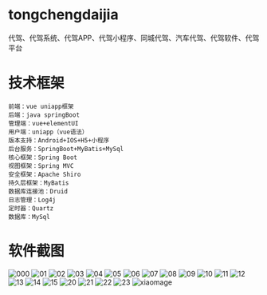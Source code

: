 # tongchengdaijia
代驾、代驾系统、代驾APP、代驾小程序、同城代驾、汽车代驾、代驾软件、代驾平台

# 技术框架
    前端：vue uniapp框架
    后端：java springBoot
    管理端：vue+elementUI
    用户端：uniapp（vue语法）
    版本支持：Android+IOS+H5+小程序
    后台服务：SpringBoot+MyBatis+MySql
    核心框架：Spring Boot
    视图框架：Spring MVC
    安全框架：Apache Shiro
    持久层框架：MyBatis
    数据库连接池：Druid
    日志管理：Log4j
    定时器：Quartz
    数据库：MySql

# 软件截图
![000](https://github.com/user-attachments/assets/f5190d41-df08-44b5-848c-821311469e78)
![01](https://github.com/user-attachments/assets/24b8d343-def1-4ee4-b1e2-5b6138631172)
![02](https://github.com/user-attachments/assets/c46c4cfb-34a2-4bcc-b1b6-2d7beb077cd0)
![03](https://github.com/user-attachments/assets/0df64f1f-f4a6-4447-9ee4-5e448136ab14)
![04](https://github.com/user-attachments/assets/0bc50447-536d-4ed0-9bbc-56e09a627e40)
![05](https://github.com/user-attachments/assets/2f4e0571-902b-4e1b-bb38-c3cd8dfd247c)
![06](https://github.com/user-attachments/assets/66d8f028-127a-4b44-a34a-0e1b5f124947)
![07](https://github.com/user-attachments/assets/7382e835-6c53-47bc-9401-3b87d5d3b0e3)
![08](https://github.com/user-attachments/assets/bf870d7f-bfa4-4d04-b1ac-9e0efc3516d0)
![09](https://github.com/user-attachments/assets/e23e7d36-09cd-4054-84a2-7eb48ba51cf6)
![10](https://github.com/user-attachments/assets/a45f351d-d5b8-48e8-b999-cb787f417da2)
![11](https://github.com/user-attachments/assets/bf4f02ff-b90c-47d0-93ad-dfd77637ba42)
![12](https://github.com/user-attachments/assets/43da368b-cb0e-4858-a412-7ea144f595da)
![13](https://github.com/user-attachments/assets/772fd503-7bb7-4e88-98d9-7c52d7f86932)
![14](https://github.com/user-attachments/assets/73b8c34d-fc41-41d8-9ffc-2d2d6eb3433f)
![15](https://github.com/user-attachments/assets/7c9ca94e-a524-4930-9a3f-632b48c0d2a9)
![20](https://github.com/user-attachments/assets/0818271e-d633-4074-bee7-72617cbc8552)
![21](https://github.com/user-attachments/assets/09449792-a1c1-480f-8260-3d0ed0acfd1b)
![22](https://github.com/user-attachments/assets/469fafe8-75ac-4b6e-9769-1fcc8544192e)
![23](https://github.com/user-attachments/assets/baa1c65a-07ea-474e-afa8-b00e0452b590)
![xiaomage](https://github.com/user-attachments/assets/d9bcb02d-a765-4333-bbc0-2c6a3162e374)






















